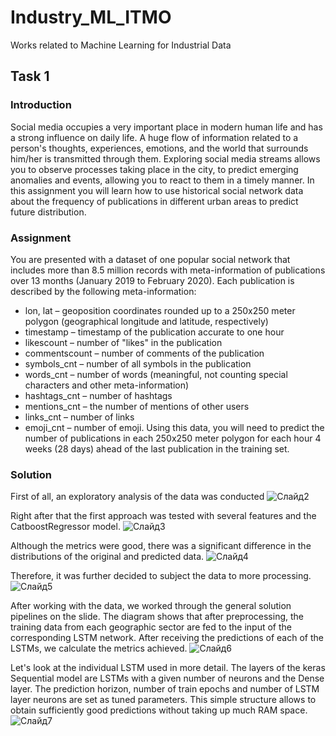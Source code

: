 # Industry_ML_ITMO
Works related to Machine Learning for Industrial Data


## Task 1
### Introduction
Social media occupies a very important place in modern human life and has a strong influence on daily life. A huge flow of information related to a person's thoughts, experiences, emotions, and the world that surrounds him/her is transmitted through them. Exploring social media streams allows you to observe processes taking place in the city, to predict emerging anomalies and events, allowing you to react to them in a timely manner. In this assignment you will learn how to use historical social network data about the frequency of publications in different urban areas to predict future distribution.

### Assignment 
You are presented with a dataset of one popular social network that includes more than 8.5 million records with meta-information of publications over 13 months (January 2019 to February 2020).
Each publication is described by the following meta-information:
- lon, lat – geoposition coordinates rounded up to a 250x250 meter polygon (geographical longitude and latitude, respectively)
- timestamp – timestamp of the publication accurate to one hour
- likescount – number of "likes" in the publication
- commentscount – number of comments of the publication
- symbols_cnt – number of all symbols in the publication
- words_cnt – number of words (meaningful, not counting special characters and other meta-information)
- hashtags_cnt – number of hashtags 
- mentions_cnt – the number of mentions of other users
- links_cnt – number of links
- emoji_cnt – number of emoji.
Using this data, you will need to predict the number of publications in each 250x250 meter polygon for each hour 4 weeks (28 days) ahead of the last publication in the training set.

### Solution

First of all, an exploratory analysis of the data was conducted
![Слайд2](https://user-images.githubusercontent.com/33491221/218242808-6525325e-e3b2-4b43-bbfc-3f0e27181504.JPG)

Right after that the first approach was tested with several features and the CatboostRegressor model.
![Слайд3](https://user-images.githubusercontent.com/33491221/218242891-eeece7c9-fe7c-49cf-a69c-3bbe53b65f11.JPG)

Although the metrics were good, there was a significant difference in the distributions of the original and predicted data.
![Слайд4](https://user-images.githubusercontent.com/33491221/218242958-66795717-a58a-4f48-8250-1a5559dea079.JPG)

Therefore, it was further decided to subject the data to more processing.
![Слайд5](https://user-images.githubusercontent.com/33491221/218243062-5d22af87-23b3-477b-b170-bde853a0b6be.JPG)

After working with the data, we worked through the general solution pipelines on the slide. The diagram shows that after preprocessing, the training data from each geographic sector are fed to the input of the corresponding LSTM network. After receiving the predictions of each of the LSTMs, we calculate the metrics achieved.
![Слайд6](https://user-images.githubusercontent.com/33491221/218243124-c2559ce1-0458-45e7-a25d-34ab05e4ce8d.JPG)

Let's look at the individual LSTM used in more detail. The layers of the keras Sequential model are LSTMs with a given number of neurons and the Dense layer. The prediction horizon, number of train epochs and number of LSTM layer neurons are set as tuned parameters. This simple structure allows to obtain sufficiently good predictions without taking up much RAM space.
![Слайд7](https://user-images.githubusercontent.com/33491221/218243341-ee6298f3-a485-424b-8bdd-112e813bd90f.JPG)





